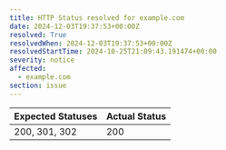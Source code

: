 ```yaml
---
title: HTTP Status resolved for example.com
date: 2024-12-03T19:37:53+00:00Z
resolved: True
resolvedWhen: 2024-12-03T19:37:53+00:00Z
resolvedStartTime: 2024-10-25T21:09:43.191474+00:00
severity: notice
affected:
  - example.com
section: issue
---
```


| Expected Statuses | Actual Status  |
|-------------------|----------------|
| 200, 301, 302 | 200 |
